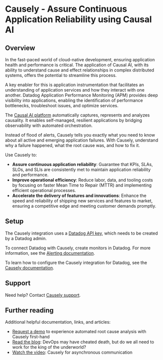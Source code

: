 # Causely - Assure Continuous Application Reliability using Causal AI

## Overview

In the fast-paced world of cloud-native development, ensuring application health and performance is critical. The application of Causal AI, with its ability to understand cause and effect relationships in complex distributed systems, offers the potential to streamline this process.

A key enabler for this is application instrumentation that facilitates an understanding of application services and how they interact with one another. Datadog Application Performance Monitoring (APM) provides deep visibility into applications, enabling the identification of performance bottlenecks, troubleshoot issues, and optimize services.

The [Causal AI platform][1] automatically captures, represents and analyzes causality. It enables self-managed, resilient applications by bridging observability with automated orchestration. 

Instead of flood of alerts, Causely tells you exactly what you need to know about all active and emerging application failures. With Causely, understand why a failure happened, what the root cause was, and how to fix it.

Use Causely to:

- **Assure continuous application reliability**: Guarantee that KPIs, SLAs, SLOs, and SLIs are consistently met to maintain application reliability and performance.
- **Improve operational efficiency**: Reduce labor, data, and tooling costs by focusing on faster Mean Time to Repair (MTTR) and implementing efficient operational processes.
- **Accelerate the delivery of features and innovations**: Enhance the speed and reliability of shipping new services and features to market, ensuring a competitive edge and meeting customer demands promptly.

## Setup

The Causely integration uses a [Datadog API key][2], which needs to be created by a Datadog admin.

To connect Datadog with Causely, create monitors in Datadog. For more information, see the [Alerting documentation][3].

To learn how to configure the Causely integration for Datadog, see the [Causely documentation][4].

## Support

Need help? Contact [Causely support](mailto:support@causely.io).

## Further reading

Additional helpful documentation, links, and articles:
- [Request a demo][5] to experience automated root cause analysis with Causely first-hand
- [Read the blog][6]: DevOps may have cheated death, but do we all need to work for the king of the underworld?
- [Watch the video][7]: Causely for asynchronous communication

[1]: https://www.causely.io
[2]: https://app.datadoghq.com/organization-settings/api-keys
[3]: https://docs.datadoghq.com/monitors/
[4]: https://github.com/Causely/documentation/blob/main/install_agents.md
[5]: https://www.causely.io/demo/
[6]: https://www.causely.io/blog/devops-may-have-cheated-death-but-do-we-all-need-to-work-for-the-king-of-the-underworld/
[7]: https://www.causely.io/video/causely-for-asynchronous-communication/